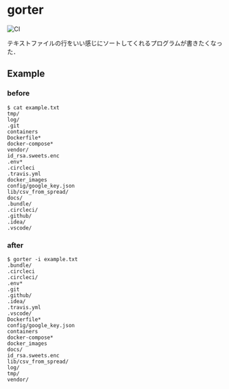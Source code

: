 # gorter
![CI](https://github.com/kmdkuk/gorter/workflows/CI/badge.svg)

テキストファイルの行をいい感じにソートしてくれるプログラムが書きたくなった．

## Example

### before

```shell script
$ cat example.txt
tmp/
log/
.git
containers
Dockerfile*
docker-compose*
vendor/
id_rsa.sweets.enc
.env*
.circleci
.travis.yml
docker_images
config/google_key.json
lib/csv_from_spread/
docs/
.bundle/
.circleci/
.github/
.idea/
.vscode/
```

### after

```shell script
$ gorter -i example.txt
.bundle/
.circleci
.circleci/
.env*
.git
.github/
.idea/
.travis.yml
.vscode/
Dockerfile*
config/google_key.json
containers
docker-compose*
docker_images
docs/
id_rsa.sweets.enc
lib/csv_from_spread/
log/
tmp/
vendor/
```
